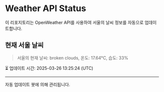 
# Weather API Status

이 리포지토리는 OpenWeather API를 사용하여 서울의 날씨 정보를 자동으로 업데이트합니다.

## 현재 서울 날씨
> 서울의 현재 날씨: broken clouds, 온도: 17.64°C, 습도: 33%

⏳ 업데이트 시간: 2025-03-26 13:25:24 (UTC)

---
자동 업데이트 봇에 의해 관리됩니다.
